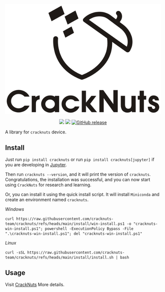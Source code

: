 <p align="center">
  <img src="docs/static/logo.svg" alt=""/>
</p>

<p align="center">
    <a href="https://pypi.org/project/cracknuts/"><img src="https://img.shields.io/pypi/v/cracknuts.svg" /></a>
    <a href="https://github.com/cracknuts-team/cracknuts/blob/main/LICENSE"><img src="https://img.shields.io/github/license/cracknuts-team/cracknuts.svg" /></a>
    <a href="https://github.com/cracknuts-team/cracknuts/releases"><img alt="GitHub release" src="https://img.shields.io/github/release/cracknuts-team/cracknuts.svg"></a>
</p>

A library for `cracknuts` device.  

## Install

Just run `pip install cracknuts` or run `pip install cracknuts[jupyter]` if you are developing in [Jupyter](https://jupyter.org/).

Then run `cracknuts --version`, and it will print the version of `cracknuts`.
Congratulations, the installation was successful, and you can now start using `CrackNuts` for research and learning.

Or, you can install it using the quick install script. It will install `Miniconda` and create an environment named `cracknuts`.

*Windows*

```shell
curl https://raw.githubusercontent.com/cracknuts-team/cracknuts/refs/heads/main/install/win-install.ps1 -o "cracknuts-win-install.ps1"; powershell -ExecutionPolicy Bypass -File ".\cracknuts-win-install.ps1"; del "cracknuts-win-install.ps1"
```

*Linux*

```shell
curl -sSL https://raw.githubusercontent.com/cracknuts-team/cracknuts/refs/heads/main/install/install.sh | bash
```

## Usage

Visit [CrackNuts](https://cracknuts.io) More details.  
